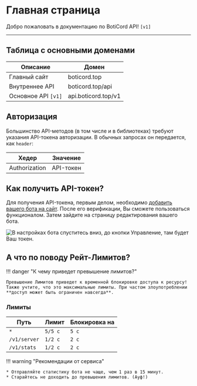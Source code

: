 # Главная страница
Добро пожаловать в документацию по BotiCord API! `[v1]`
____

## Таблица с основными доменами

|      Описание      |       Домен      |
| ------------------ | -----------------|
|     Главный сайт   |   boticord.top   |
|   Внутреннее API   | boticord.top/api |
| Основное API `[v1]` | api.boticord.top/v1 |

## Авторизация
Большинство API-методов (в том числе и в библиотеках) требуют указания API-токена авторизации.
В обычных запросах он передается, как `header`:

|      Хедер      |       Значение      |
| ------------------ | -----------------|
|   Authorization   |   API-токен   |

## Как получить API-токен?
Для получения API-токена, первым делом, необходимо [добавить вашего бота на сайт](https://boticord.top/add). После его верификации, Вы сможете пользоваться функционалом. Затем зайдите на страницу редактирования вашего бота.

![В настройках бота спуститесь вниз, до кнопки `Управление`, там будет Ваш токен.](https://media.discordapp.net/attachments/928734933814497343/944137133566873610/assets2F-MTA7c_niON-8K1DJnTo2F-MTABScExbNNnpikgHHy2F-MTAC6usAOw1DVq4gq1z2Fimage.png)

## А что по поводу Рейт-Лимитов?

!!! danger "К чему приведет превышение лимитов?"

    Превышение Лимитов приведет к временной блокировке доступа к ресурсу! Также учтите, что это максимальные лимиты. При частом злоупотреблении **доступ может быть ограничен навсегда**.

### Лимиты

| Путь  | Лимит |  Блокировка на |
| ------|-------|----------------|
| `*` | `5/5 с` | `5 с` |
| `/v1/server` | `1/2 с` | `2 с` |
| `/v1/stats` | `1/2 с` | `2 с` |

!!! warning "Рекомендации от сервиса"

    * Отправляйте статистику бота не чаще, чем 1 раз в 15 минут.
    * Старайтесь не доходить до превышения лимитов. (Ауф!)


